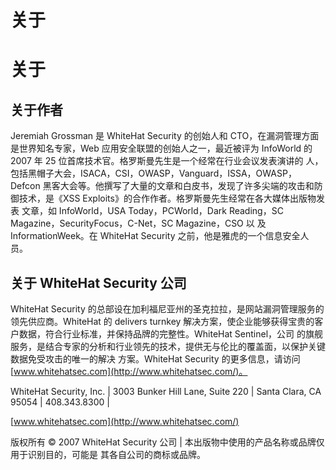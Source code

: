 # 关于

# 关于

## 关于作者

Jeremiah Grossman 是 WhiteHat Security 的创始人和 CTO，在漏洞管理方面是世界知名专家，Web 应用安全联盟的创始人之一，最近被评为 InfoWorld 的 2007 年 25 位首席技术官。格罗斯曼先生是一个经常在行业会议发表演讲的 人，包括黑帽子大会，ISACA，CSI，OWASP，Vanguard，ISSA，OWASP，Defcon 黑客大会等。他撰写了大量的文章和白皮书，发现了许多尖端的攻击和防御技术，是《XSS Exploits》的合作作者。格罗斯曼先生经常在各大媒体出版物发表 文章，如 InfoWorld，USA Today，PCWorld，Dark Reading，SC Magazine，SecurityFocus，C-Net，SC Magazine，CSO 以 及 InformationWeek。在 WhiteHat Security 之前，他是雅虎的一个信息安全人员。

## 关于 WhiteHat Security 公司

WhiteHat Security 的总部设在加利福尼亚州的圣克拉拉，是网站漏洞管理服务的领先供应商。WhiteHat 的 delivers turnkey 解决方案，使企业能够获得宝贵的客户数据，符合行业标准，并保持品牌的完整性。WhiteHat Sentinel，公司 的旗舰服务，是结合专家的分析和行业领先的技术，提供无与伦比的覆盖面，以保护关键数据免受攻击的唯一的解决 方案。WhiteHat Security 的更多信息，请访问 [www.whitehatsec.com](http://www.whitehatsec.com/)。

WhiteHat Security, Inc. | 3003 Bunker Hill Lane, Suite 220 | Santa Clara, CA 95054 | 408.343.8300 |

[www.whitehatsec.com](http://www.whitehatsec.com/)

版权所有 © 2007 WhiteHat Security 公司 | 本出版物中使用的产品名称或品牌仅用于识别目的，可能是 其各自公司的商标或品牌。